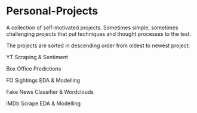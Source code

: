 # Personal-Projects
A collection of self-motivated projects. Sometimes simple, sometimes challenging projects that put techniques and thought processes to the test. 


The projects are sorted in descending order from oldest to newest project:

YT Scraping & Sentiment

Box Office Predictions

FO Sightings EDA & Modelling

Fake News Classifier & Wordclouds

IMDb Scrape EDA & Modelling
